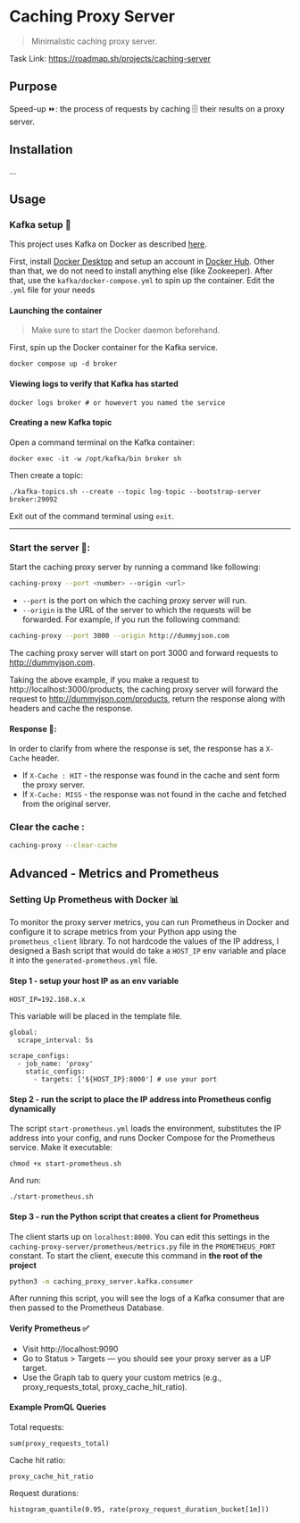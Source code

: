# Caching Proxy Server
> Minimalistic caching proxy server.

Task Link: https://roadmap.sh/projects/caching-server

## Purpose
Speed-up ⏩: the process of requests by caching 🗄️ their results on a proxy server.

## Installation 
...

## Usage
### Kafka setup 🌊
This project uses Kafka on Docker as described [here](https://developer.confluent.io/confluent-tutorials/kafka-on-docker/).

First, install [Docker Desktop](https://www.docker.com/products/docker-desktop/) and setup an account in [Docker Hub](https://hub.docker.com/explore). Other than that, we do not need to install anything else (like Zookeeper).
After that, use the `kafka/docker-compose.yml` to spin up the container. Edit the `.yml` file for your needs


#### Launching the container
>Make sure to start the Docker daemon beforehand.

First, spin up the Docker container for the Kafka service.
```
docker compose up -d broker
```

#### Viewing logs to verify that Kafka has started
```
docker logs broker # or howevert you named the service
```

#### Creating a new Kafka topic
Open a command terminal on the Kafka container:
```
docker exec -it -w /opt/kafka/bin broker sh
```

Then create a topic:
```
./kafka-topics.sh --create --topic log-topic --bootstrap-server broker:29092
```

Exit out of the command terminal using `exit`. 

---

### Start the server 🚀:
Start the caching proxy server by running a command like following:
```bash
caching-proxy --port <number> --origin <url>
```
- `--port` is the port on which the caching proxy server will run.
- `--origin` is the URL of the server to which the requests will be forwarded.
For example, if you run the following command:
```bash
caching-proxy --port 3000 --origin http://dummyjson.com
```
The caching proxy server will start on port 3000 and forward requests to http://dummyjson.com.

Taking the above example, if you make a request to http://localhost:3000/products, the caching proxy server will forward the request to http://dummyjson.com/products, return the response along with headers and cache the response. 
#### Response 📎:
In order to clarify from where the response is set, the response has a `X-Cache` header.
- If `X-Cache : HIT` - the response was found in the cache and sent form the proxy server.
- If `X-Cache: MISS` - the response was not found in the cache and fetched from the original server.



### Clear the cache :
```bash
caching-proxy --clear-cache
```


## Advanced - Metrics and Prometheus 
### Setting Up Prometheus with Docker 📊 
To monitor the proxy server metrics, you can run Prometheus in Docker and configure it to scrape metrics from your Python app using the `prometheus_client` library.
To not hardcode the values of the IP address, I designed a Bash script that would do take a `HOST_IP` env variable and place it into the `generated-prometheus.yml` file.

#### Step 1 - setup your host IP as an env variable
```.env
HOST_IP=192.168.x.x
```
This variable will be placed in the template file.
```
global:
  scrape_interval: 5s

scrape_configs:
  - job_name: 'proxy'
    static_configs:
      - targets: ['${HOST_IP}:8000'] # use your port
```
#### Step 2 - run the script to place the IP address into Prometheus config dynamically
The script `start-prometheus.yml` loads the environment, substitutes the IP address into your config, and runs Docker Compose for the Prometheus service.
Make it executable:
```
chmod +x start-prometheus.sh
```
And run:
```
./start-prometheus.sh
```

#### Step 3 - run the Python script that creates a client for Prometheus
The client starts up on `localhost:8000`. You can edit this settings in the `caching-proxy-server/prometheus/metrics.py` file in the `PROMETHEUS_PORT` constant.
To start the client, execute this command in **the root of the project**
```bash
python3 -m caching_proxy_server.kafka.consumer
```
After running this script, you will see the logs of a Kafka consumer that are then passed to the Prometheus Database.


#### Verify Prometheus ✅ 
- Visit http://localhost:9090
- Go to Status > Targets — you should see your proxy server as a UP target.
- Use the Graph tab to query your custom metrics (e.g., proxy_requests_total, proxy_cache_hit_ratio).

#### Example PromQL Queries
Total requests:
```
sum(proxy_requests_total)
```
Cache hit ratio:
```
proxy_cache_hit_ratio
```
Request durations:
```
histogram_quantile(0.95, rate(proxy_request_duration_bucket[1m]))
```
